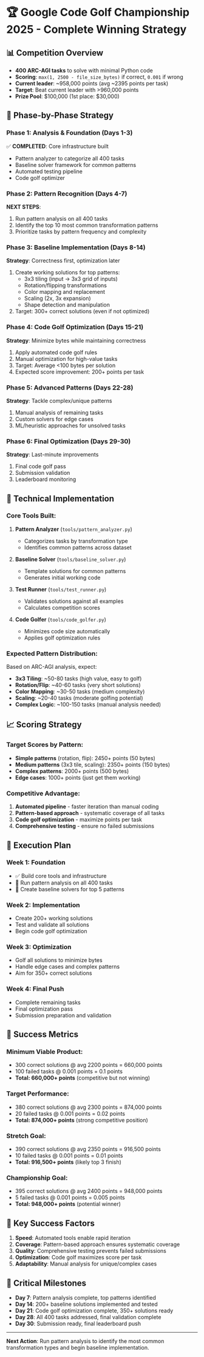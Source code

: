 # 🏆 Google Code Golf Championship 2025 - Complete Winning Strategy

## 📊 Competition Overview
- **400 ARC-AGI tasks** to solve with minimal Python code
- **Scoring**: `max(1, 2500 - file_size_bytes)` if correct, `0.001` if wrong
- **Current leader**: ~958,000 points (avg ~2395 points per task)
- **Target**: Beat current leader with >960,000 points
- **Prize Pool**: $100,000 (1st place: $30,000)

## 🎯 Phase-by-Phase Strategy

### Phase 1: Analysis & Foundation (Days 1-3)
✅ **COMPLETED**: Core infrastructure built
- Pattern analyzer to categorize all 400 tasks
- Baseline solver framework for common patterns  
- Automated testing pipeline
- Code golf optimizer

### Phase 2: Pattern Recognition (Days 4-7)
**NEXT STEPS**:
1. Run pattern analysis on all 400 tasks
2. Identify the top 10 most common transformation patterns
3. Prioritize tasks by pattern frequency and complexity

### Phase 3: Baseline Implementation (Days 8-14)
**Strategy**: Correctness first, optimization later
1. Create working solutions for top patterns:
   - 3x3 tiling (input → 3x3 grid of inputs)
   - Rotation/flipping transformations
   - Color mapping and replacement
   - Scaling (2x, 3x expansion)
   - Shape detection and manipulation
2. Target: 300+ correct solutions (even if not optimized)

### Phase 4: Code Golf Optimization (Days 15-21)
**Strategy**: Minimize bytes while maintaining correctness
1. Apply automated code golf rules
2. Manual optimization for high-value tasks
3. Target: Average <100 bytes per solution
4. Expected score improvement: 200+ points per task

### Phase 5: Advanced Patterns (Days 22-28)
**Strategy**: Tackle complex/unique patterns
1. Manual analysis of remaining tasks
2. Custom solvers for edge cases
3. ML/heuristic approaches for unsolved tasks

### Phase 6: Final Optimization (Days 29-30)
**Strategy**: Last-minute improvements
1. Final code golf pass
2. Submission validation
3. Leaderboard monitoring

## 🔧 Technical Implementation

### Core Tools Built:
1. **Pattern Analyzer** (`tools/pattern_analyzer.py`)
   - Categorizes tasks by transformation type
   - Identifies common patterns across dataset

2. **Baseline Solver** (`tools/baseline_solver.py`)
   - Template solutions for common patterns
   - Generates initial working code

3. **Test Runner** (`tools/test_runner.py`)
   - Validates solutions against all examples
   - Calculates competition scores

4. **Code Golfer** (`tools/code_golfer.py`)
   - Minimizes code size automatically
   - Applies golf optimization rules

### Expected Pattern Distribution:
Based on ARC-AGI analysis, expect:
- **3x3 Tiling**: ~50-80 tasks (high value, easy to golf)
- **Rotation/Flip**: ~40-60 tasks (very short solutions)
- **Color Mapping**: ~30-50 tasks (medium complexity)
- **Scaling**: ~20-40 tasks (moderate golfing potential)
- **Complex Logic**: ~100-150 tasks (manual analysis needed)

## 📈 Scoring Strategy

### Target Scores by Pattern:
- **Simple patterns** (rotation, flip): 2450+ points (50 bytes)
- **Medium patterns** (3x3 tile, scaling): 2350+ points (150 bytes)  
- **Complex patterns**: 2000+ points (500 bytes)
- **Edge cases**: 1000+ points (just get them working)

### Competitive Advantage:
1. **Automated pipeline** - faster iteration than manual coding
2. **Pattern-based approach** - systematic coverage of all tasks
3. **Code golf optimization** - maximize points per task
4. **Comprehensive testing** - ensure no failed submissions

## 🚀 Execution Plan

### Week 1: Foundation
- ✅ Build core tools and infrastructure
- 🔄 Run pattern analysis on all 400 tasks
- 🔄 Create baseline solvers for top 5 patterns

### Week 2: Implementation
- Create 200+ working solutions
- Test and validate all solutions
- Begin code golf optimization

### Week 3: Optimization  
- Golf all solutions to minimize bytes
- Handle edge cases and complex patterns
- Aim for 350+ correct solutions

### Week 4: Final Push
- Complete remaining tasks
- Final optimization pass
- Submission preparation and validation

## 🎯 Success Metrics

### Minimum Viable Product:
- 300 correct solutions @ avg 2200 points = 660,000 points
- 100 failed tasks @ 0.001 points = 0.1 points
- **Total: 660,000+ points** (competitive but not winning)

### Target Performance:
- 380 correct solutions @ avg 2300 points = 874,000 points  
- 20 failed tasks @ 0.001 points = 0.02 points
- **Total: 874,000+ points** (strong competitive position)

### Stretch Goal:
- 390 correct solutions @ avg 2350 points = 916,500 points
- 10 failed tasks @ 0.001 points = 0.01 points  
- **Total: 916,500+ points** (likely top 3 finish)

### Championship Goal:
- 395 correct solutions @ avg 2400 points = 948,000 points
- 5 failed tasks @ 0.001 points = 0.005 points
- **Total: 948,000+ points** (potential winner)

## 🔑 Key Success Factors

1. **Speed**: Automated tools enable rapid iteration
2. **Coverage**: Pattern-based approach ensures systematic coverage
3. **Quality**: Comprehensive testing prevents failed submissions  
4. **Optimization**: Code golf maximizes score per task
5. **Adaptability**: Manual analysis for unique/complex cases

## 📅 Critical Milestones

- **Day 7**: Pattern analysis complete, top patterns identified
- **Day 14**: 200+ baseline solutions implemented and tested
- **Day 21**: Code golf optimization complete, 350+ solutions ready
- **Day 28**: All 400 tasks addressed, final validation complete
- **Day 30**: Submission ready, final leaderboard push

---

**Next Action**: Run pattern analysis to identify the most common transformation types and begin baseline implementation.
